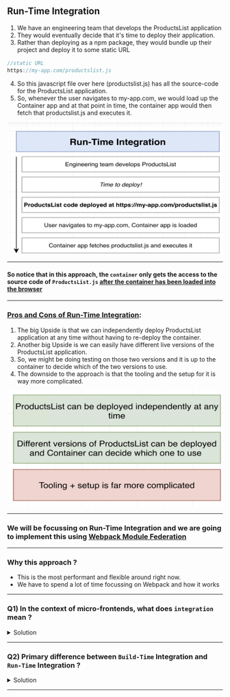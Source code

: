 
## Run-Time Integration
1. We have an engineering team that develops the ProductsList application
2. They would eventually decide that it's time to deploy their application.
3. Rather than deploying as a npm package, they would bundle up their project and deploy it to some static URL
```js
//static URL
https://my-app.com/productslist.js
```
4. So this javascript file over here (productslist.js) has all the source-code for the ProductsList application.
5. So, whenever the user navigates to my-app.com, we would load up the Container app and at that point in time, the container app would then fetch that productslist.js and executes it.

<img src="./imagesUsed/run-time-integration.png">


---

#### So notice that in this approach, the `container` only gets the access to the source code of `ProductsList.js` <ins>after the container has been loaded into the browser</ins>

---

### <ins>Pros and Cons of Run-Time Integration</ins>:

1. The big Upside is that we can independently deploy ProductsList application at any time without having to re-deploy the container.
2. Another big Upside is we can easily have different live versions of the ProductsList application.
3. So, we might be doing testing on those two versions and it is up to the container to decide which of the two versions to use.
4. The downside to the approach is that the tooling and the setup for it is way more complicated.

<img src="./imagesUsed/run-time-integration-1.png">


---

### We will be focussing on Run-Time Integration and we are going to implement this using <ins>Webpack Module Federation</ins>

----

### Why this approach ?

- This is the most performant and flexible around right now.
- We have to spend a lot of time focussing on Webpack and how it works

----

### Q1) In the context of micro-frontends, what does `integration` mean ?
<details>
<summary>Solution</summary>
Integration refers to how different parts of a microfrontend get assembled together
</details>

----

### Q2) Primary difference between `Build-Time` Integration and `Run-Time` Integration ?
<details>
<summary>Solution</summary>
- Build-Time Integration give the container access to a child app's source code before it is loaded in the browser.
- Run-Time configuration give the container access to a child app's source code after it is loaded in the browser.
</details>

---

